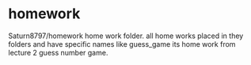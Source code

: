 # homework
Saturn8797/homework home work folder.  all home works placed in they folders and have specific names  like guess_game its home work from lecture 2 guess number game. 
